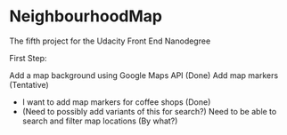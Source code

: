 # NeighbourhoodMap
The fifth project for the Udacity Front End Nanodegree

First Step:

Add a map background using Google Maps API (Done)
Add map markers (Tentative)
 - I want to add map markers for coffee shops (Done)
 - (Need to possibly add variants of this for search?)
Need to be able to search and filter map locations (By what?)
